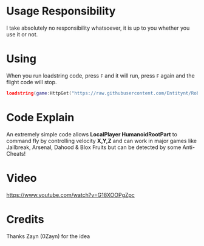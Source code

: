 # Usage Responsibility
I take absolutely no responsibility whatsoever, it is up to you whether you use it or not.

# Using
When you run loadstring code, press ```F``` and it will run, press ```F``` again and the flight code will stop.
```lua
loadstring(game:HttpGet("https://raw.githubusercontent.com/Entitynt/Roblox-Fly-Script/refs/heads/main/FlyCommand.lua",true))()
```

# Code Explain
An extremely simple code allows **LocalPlayer HumanoidRootPart** to command fly by controlling velocity **X,Y,Z** and can work in major games like Jailbreak, Arsenal, Dahood & Blox Fruits but can be detected by some Anti-Cheats!

# Video
https://www.youtube.com/watch?v=G18XOOPgZpc

# Credits
Thanks Zayn (0Zayn) for the idea
